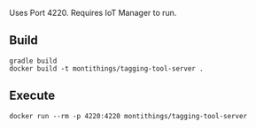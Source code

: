 Uses Port 4220. Requires IoT Manager to run.

## Build

```
gradle build
docker build -t montithings/tagging-tool-server .
```

## Execute

```
docker run --rm -p 4220:4220 montithings/tagging-tool-server
```

